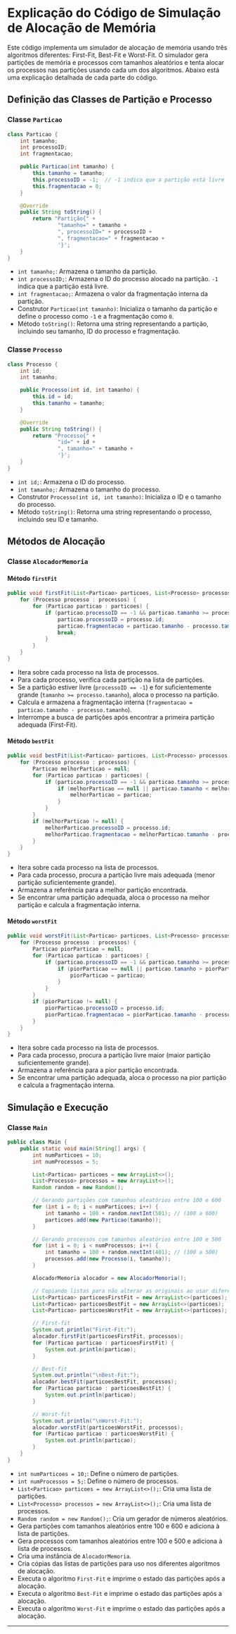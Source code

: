 # Explicação do Código de Simulação de Alocação de Memória

Este código implementa um simulador de alocação de memória usando três algoritmos diferentes: First-Fit, Best-Fit e Worst-Fit. O simulador gera partições de memória e processos com tamanhos aleatórios e tenta alocar os processos nas partições usando cada um dos algoritmos. Abaixo está uma explicação detalhada de cada parte do código.

## Definição das Classes de Partição e Processo

### Classe `Particao`

```java
class Particao {
    int tamanho;
    int processoID;
    int fragmentacao;

    public Particao(int tamanho) {
        this.tamanho = tamanho; 
        this.processoID = -1;  // -1 indica que a partição está livre
        this.fragmentacao = 0;
    }

    @Override
    public String toString() {
        return "Partição{" +
                "tamanho=" + tamanho +
                ", processoID=" + processoID +
                ", fragmentacao=" + fragmentacao +
                '}';
    }
}
```

- `int tamanho;`: Armazena o tamanho da partição.
- `int processoID;`: Armazena o ID do processo alocado na partição. `-1` indica que a partição está livre.
- `int fragmentacao;`: Armazena o valor da fragmentação interna da partição.
- Construtor `Particao(int tamanho)`: Inicializa o tamanho da partição e define o processo como `-1` e a fragmentação como `0`.
- Método `toString()`: Retorna uma string representando a partição, incluindo seu tamanho, ID do processo e fragmentação.

### Classe `Processo`

```java
class Processo {
    int id;
    int tamanho;

    public Processo(int id, int tamanho) {
        this.id = id;
        this.tamanho = tamanho;
    }

    @Override
    public String toString() {
        return "Processo{" +
                "id=" + id +
                ", tamanho=" + tamanho +
                '}';
    }
}
```

- `int id;`: Armazena o ID do processo.
- `int tamanho;`: Armazena o tamanho do processo.
- Construtor `Processo(int id, int tamanho)`: Inicializa o ID e o tamanho do processo.
- Método `toString()`: Retorna uma string representando o processo, incluindo seu ID e tamanho.

## Métodos de Alocação

### Classe `AlocadorMemoria`

#### Método `firstFit`

```java
public void firstFit(List<Particao> particoes, List<Processo> processos) {
    for (Processo processo : processos) {
        for (Particao particao : particoes) {
            if (particao.processoID == -1 && particao.tamanho >= processo.tamanho) {
                particao.processoID = processo.id;
                particao.fragmentacao = particao.tamanho - processo.tamanho;
                break;
            }
        }
    }
}
```

- Itera sobre cada processo na lista de processos.
- Para cada processo, verifica cada partição na lista de partições.
- Se a partição estiver livre (`processoID == -1`) e for suficientemente grande (`tamanho >= processo.tamanho`), aloca o processo na partição.
- Calcula e armazena a fragmentação interna (`fragmentacao = particao.tamanho - processo.tamanho`).
- Interrompe a busca de partições após encontrar a primeira partição adequada (First-Fit).

#### Método `bestFit`

```java
public void bestFit(List<Particao> particoes, List<Processo> processos) {
    for (Processo processo : processos) {
        Particao melhorParticao = null;
        for (Particao particao : particoes) {
            if (particao.processoID == -1 && particao.tamanho >= processo.tamanho) {
                if (melhorParticao == null || particao.tamanho < melhorParticao.tamanho) {
                    melhorParticao = particao;
                }
            }
        }
        if (melhorParticao != null) {
            melhorParticao.processoID = processo.id;
            melhorParticao.fragmentacao = melhorParticao.tamanho - processo.tamanho;
        }
    }
}
```

- Itera sobre cada processo na lista de processos.
- Para cada processo, procura a partição livre mais adequada (menor partição suficientemente grande).
- Armazena a referência para a melhor partição encontrada.
- Se encontrar uma partição adequada, aloca o processo na melhor partição e calcula a fragmentação interna.

#### Método `worstFit`

```java
public void worstFit(List<Particao> particoes, List<Processo> processos) {
    for (Processo processo : processos) {
        Particao piorParticao = null;
        for (Particao particao : particoes) {
            if (particao.processoID == -1 && particao.tamanho >= processo.tamanho) {
                if (piorParticao == null || particao.tamanho > piorParticao.tamanho) {
                    piorParticao = particao;
                }
            }
        }
        if (piorParticao != null) {
            piorParticao.processoID = processo.id;
            piorParticao.fragmentacao = piorParticao.tamanho - processo.tamanho;
        }
    }
}
```

- Itera sobre cada processo na lista de processos.
- Para cada processo, procura a partição livre maior (maior partição suficientemente grande).
- Armazena a referência para a pior partição encontrada.
- Se encontrar uma partição adequada, aloca o processo na pior partição e calcula a fragmentação interna.

## Simulação e Execução

### Classe `Main`

```java
public class Main {
    public static void main(String[] args) {
        int numParticoes = 10;
        int numProcessos = 5;

        List<Particao> particoes = new ArrayList<>();
        List<Processo> processos = new ArrayList<>();
        Random random = new Random();

        // Gerando partições com tamanhos aleatórios entre 100 e 600
        for (int i = 0; i < numParticoes; i++) {
            int tamanho = 100 + random.nextInt(501); // (100 a 600)
            particoes.add(new Particao(tamanho));
        }

        // Gerando processos com tamanhos aleatórios entre 100 e 500
        for (int i = 0; i < numProcessos; i++) {
            int tamanho = 100 + random.nextInt(401); // (100 a 500)
            processos.add(new Processo(i, tamanho));
        }

        AlocadorMemoria alocador = new AlocadorMemoria();

        // Copiando listas para não alterar as originais ao usar diferentes métodos de alocação
        List<Particao> particoesFirstFit = new ArrayList<>(particoes);
        List<Particao> particoesBestFit = new ArrayList<>(particoes);
        List<Particao> particoesWorstFit = new ArrayList<>(particoes);

        // First-fit
        System.out.println("First-Fit:");
        alocador.firstFit(particoesFirstFit, processos);
        for (Particao particao : particoesFirstFit) {
            System.out.println(particao);
        }

        // Best-fit
        System.out.println("\nBest-Fit:");
        alocador.bestFit(particoesBestFit, processos);
        for (Particao particao : particoesBestFit) {
            System.out.println(particao);
        }

        // Worst-fit
        System.out.println("\nWorst-Fit:");
        alocador.worstFit(particoesWorstFit, processos);
        for (Particao particao : particoesWorstFit) {
            System.out.println(particao);
        }
    }
}
```

- `int numParticoes = 10;`: Define o número de partições.
- `int numProcessos = 5;`: Define o número de processos.
- `List<Particao> particoes = new ArrayList<>();`: Cria uma lista de partições.
- `List<Processo> processos = new ArrayList<>();`: Cria uma lista de processos.
- `Random random = new Random();`: Cria um gerador de números aleatórios.
- Gera partições com tamanhos aleatórios entre 100 e 600 e adiciona à lista de partições.
- Gera processos com tamanhos aleatórios entre 100 e 500 e adiciona à lista de processos.
- Cria uma instância de `AlocadorMemoria`.
- Cria cópias das listas de partições para uso nos diferentes algoritmos de alocação.
- Executa o algoritmo `First-Fit` e imprime o estado das partições após a alocação.
- Executa o algoritmo `Best-Fit` e imprime o estado das partições após a alocação.
- Executa o algoritmo `Worst-Fit` e imprime o estado das partições após a alocação.

---
